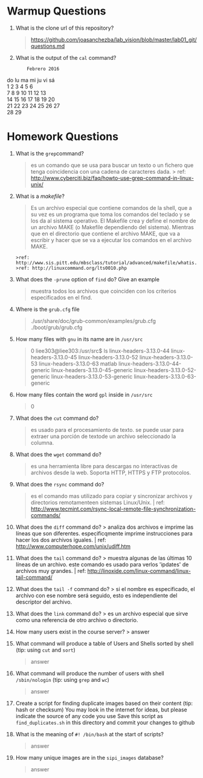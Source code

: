 # Warmup Questions

1.  What is the clone url of this repository?
    >   https://github.com/joasanchezba/lab_vision/blob/master/lab01_git/questions.md

2.  What is the output of the ``cal`` command?

            Febrero 2016      
do lu ma mi ju vi sá  
    1  2  3  4  5  6  
 7  8  9 10 11 12 13  
14 15 16 17 18 19 20  
21 22 23 24 25 26 27  
28 29                 
               

# Homework Questions

1.  What is the ``grep``command?
    >   es un comando que se usa para buscar un texto o un fichero que tenga coincidencia con una cadena de caracteres dada.
        > ref: http://www.cyberciti.biz/faq/howto-use-grep-command-in-linux-unix/

2.  What is a *makefile*?
    >   Es un archivo especial que contiene comandos de la shell, que a su vez es  un programa que toma los comandos del teclado y se los da al sistema operativo. El Makefile crea y define el nombre de un archivo MAKE (o Makefile dependiendo del sistema). Mientras que en el directorio que contiene el archivo MAKE, que va a escribir y hacer que se va a ejecutar los comandos en el archivo MAKE.

        >ref: http://www.sis.pitt.edu/mbsclass/tutorial/advanced/makefile/whatis.htm
        >ref: http://linuxcommand.org/lts0010.php

4.  What does the ``-prune`` option of ``find`` do? Give an example
    >  muestra todos los archivos que coinciden con los criterios especificados en el find.

5.  Where is the ``grub.cfg``  file
    >   ./usr/share/doc/grub-common/examples/grub.cfg
    >   ./boot/grub/grub.cfg

6.  How many files with ``gnu`` in its name are in ``/usr/src``
    >   0
        liee303@liee303:/usr/src$ ls
        linux-headers-3.13.0-44          linux-headers-3.13.0-45          linux-headers-3.13.0-52          linux-headers-3.13.0-53
        linux-headers-3.13.0-63          matlab linux-headers-3.13.0-44-generic  linux-headers-3.13.0-45-generic
        linux-headers-3.13.0-52-generic  linux-headers-3.13.0-53-generic  linux-headers-3.13.0-63-generic

7.  How many files contain the word ``gpl`` inside in ``/usr/src``
    >   0

8.  What does the ``cut`` command do?
    >    es usado para el procesamiento de texto. se puede usar para extraer una porción de textode un archivo seleccionado la columna.

9.  What does the ``wget`` command do?
    >   es una herramienta libre para descargas no interactivas  de archivos desde la web. Soporta HTTP, HTTPS y FTP protocolos.

9.  What does the ``rsync`` command do?
    >    es el comando mas utilizado para copiar y sincronizar archivos y directorios remotamenteen sistemas Linux/Unix.
    | ref: http://www.tecmint.com/rsync-local-remote-file-synchronization-commands/

10.  What does the ``diff`` command do?
    >   analiza dos archivos e imprime las líneas que son diferentes. especificqmente imprime instrucciones para hacer los dos archivos iguales.
    | ref: http://www.computerhope.com/unix/udiff.htm

10.  What does the ``tail`` command do?
    >   muestra algunas de las últimas 10 líneas de un archivo. este comando es usado para verlos 'ipdates' de archivos muy grandes.
    | ref: http://linoxide.com/linux-command/linux-tail-command/

10.  What does the ``tail -f`` command do?
    >   si el nombre es especificado, el archivo con ese nombre será seguido, esto es independiente del descriptor del archivo.
    
10.  What does the ``link`` command do?
    >   es un archivo especial que sirve como una referencia de otro archivo o directorio.

11.  How many users exist in the course server?
    >   answer

12. What command will produce a table of Users and Shells sorted by shell (tip: using ``cut`` and ``sort``)
    >   answer

13. What command will produce the number of users with shell ``/sbin/nologin`` (tip: using ``grep`` and ``wc``)
    >   answer

15. Create a script for finding duplicate images based on their content (tip: hash or checksum)
    You may look in the internet for ideas, but please indicate the source of any code you use
    Save this script as ``find_duplicates.sh`` in this directory and commit your changes to github

16. What is the meaning of ``#! /bin/bash`` at the start of scripts?
    >   answer

17. How many unique images are in the ``sipi_images`` database?
    >   answer
    
